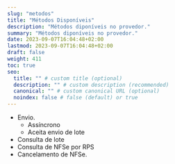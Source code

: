 ```yaml
---
slug: "metodos"
title: "Métodos Disponíveis"
description: "Métodos diponíveis no provedor."
summary: "Métodos diponíveis no provedor."
date: 2023-09-07T16:04:48+02:00
lastmod: 2023-09-07T16:04:48+02:00
draft: false
weight: 411
toc: true
seo:
  title: "" # custom title (optional)
  description: "" # custom description (recommended)
  canonical: "" # custom canonical URL (optional)
  noindex: false # false (default) or true
---
```

* Envio.
  * Assíncrono
  * Aceita envio de lote
* Consulta de lote
* Consulta de NFSe por RPS
* Cancelamento de NFSe.
